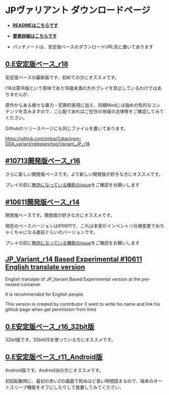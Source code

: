 
# JPヴァリアント ダウンロードページ

- **[READMEはこちらです](https://github.com/roloa/Cataclysm-DDA_variant/blob/variant_jp/README.md)**
- **[要素詳細はこちらです](https://github.com/roloa/Cataclysm-DDA_variant/blob/variant_jp/doc/VARIANT_FEATURE.md)**

- パッチノートは、安定版ベースのダウンロードURL先に置いてあります

## [0.E安定版ベース_r18](https://drive.google.com/drive/u/0/folders/1T_wNuilewMnzjhYxy1hkfhWsYRLSTSZ1)

安定版ベースの最新版です、初めての方にオススメです。

r18は第18版という意味であり18歳未満の方のプレイを禁止しているわけではありませんが、

原作からある様々な暴力・犯罪的表現に加え、同梱Modには強めの性的なコンテンツを含みますので、ご心配であればご在住の地域の法律等をご確認してみてください。

Githubのリリースページにも同じファイルを置いてあります。

https://github.com/roloa/Cataclysm-DDA_variant/releases/tag/Variant_JP_r18

## [#10713開発版ベース_r16](https://drive.google.com/drive/u/0/folders/1rz7lh-A3ox86JHyQw8r-jre0-zXPTlPJ)

さらに新しい開発版ベースです。より新しい開発版が好きな方にオススメです。

プレイの前に[無効になっている機能のissue](https://github.com/roloa/Cataclysm-DDA_variant/issues/50)をご確認をお願いします

## [#10611開発版ベース_r14](https://drive.google.com/drive/u/0/folders/1PhY2isdglSsSP5K0qkxSJdnAuzrlSTed)

開発版ベースです。開発版が好きな方にオススメです。

現在のベースバージョンは#10611で、これは本家がインベントリ仕様変更でめちゃくちゃになる直前ぐらいのバージョンです。

プレイの前に[無効になっている機能のissue](https://github.com/roloa/Cataclysm-DDA_variant/issues/50)をご確認をお願いします

## [JP_Variant_r14 Based Experimental #10611 English translate version](https://github.com/roloa/Cataclysm-DDA_variant/releases/tag/Variant_JP_r14_en)

English translate of JP_Variant Based Experimental version at the pre-nested container.

It is recommended for English people.

This version is created by contributor (I want to write his name and link his github page when get permission from him)

## [0.E安定版ベース_r16_32bit版](https://drive.google.com/drive/u/0/folders/1GQPUJAYoZP-vF024ksdSBHzptYKdqhje)

32bit版です。32bitOSを使っている方にオススメです。

## [0.E安定版ベース_r11_Android版](https://drive.google.com/drive/u/0/folders/1fFr6kDH_9h6Y2KJRoCSsDlrT8GjbF6sQ)

Android版です。Android派の方にオススメです。

初回起動時に、最初の赤いZの画面で死ぬほど長い時間固まるので、端末のオートスリープ機能をオフにしたりして放置してみてください。
